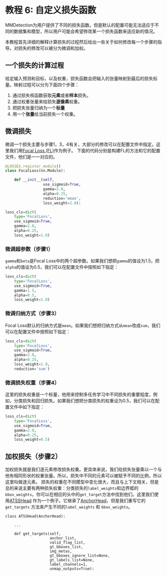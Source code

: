 # 教程 6: 自定义损失函数

MMDetection为用户提供了不同的损失函数。但是默认的配置可能无法适应于不同的数据集和模型，所以用户可能会希望修改某一个损失函数来适应新的情况。

本教程首先详细的解释计算损失的过程然后给出一些关于如何修改每一个步骤的指导。对损失的修改可以被分为微调和加权。


## 一个损失的计算过程
给定输入预测和目标，以及权重，损失函数会把输入的张量映射到最后的损失标量。映射过程可以分为下面四个步骤：
1. 通过损失核函数获取**元素**或者**样本**损失。
2. 通过权重张量来给损失**逐像素**权重。
3. 把损失张量归纳为一个**标量**
4. 用一个**张量**给当前损失一个权重。


## 微调损失
微调一个损失主要与步骤1，3，4有关，大部分的修改可以在配置文件中指定。这里我们用[Focal Loss (FL)](https://github.com/open-mmlab/mmdetection/blob/master/mmdet/models/losses/focal_loss.py)作为例子。
下面的代码分别是构建FL的方法和它的配置文件，他们是一一对应的。
```python
@LOSSES.register_module()
class FocalLoss(nn.Module):

    def __init__(self,
                 use_sigmoid=True,
                 gamma=2.0,
                 alpha=0.25,
                 reduction='mean',
                 loss_weight=1.0):
```

```python
loss_cls=dict(
    type='FocalLoss',
    use_sigmoid=True,
    gamma=2.0,
    alpha=0.25,
    loss_weight=1.0)
```

### 微调超参数（步骤1）
`gamma`和`beta`是Focal Loss中的两个超参数。如果我们想把`gamma`的值设为1.5，把`alpha`的值设为0.5，我们可以在配置文件中按照如下指定：
```python
loss_cls=dict(
    type='FocalLoss',
    use_sigmoid=True,
    gamma=1.5,
    alpha=0.5,
    loss_weight=1.0)
```

### 微调归纳方式（步骤3）
Focal Loss默认的归纳方式是`mean`。如果我们想把归纳方式从`mean`改成`sum`，我们可以在配置文件中按照如下指定：
```python
loss_cls=dict(
    type='FocalLoss',
    use_sigmoid=True,
    gamma=2.0,
    alpha=0.25,
    loss_weight=1.0,
    reduction='sum')
```

### 微调损失权重（步骤4）
这里的损失权重是一个标量，他用来控制多任务学习中不同损失的重要程度，例如，分类损失和回归损失。如果我们想把分类损失的权重设为0.5，我们可以在配置文件中如下指定：
```python
loss_cls=dict(
    type='FocalLoss',
    use_sigmoid=True,
    gamma=2.0,
    alpha=0.25,
    loss_weight=0.5)
```

## 加权损失（步骤2）
加权损失就是我们逐元素修改损失权重。更具体来说，我们给损失张量乘以一个与他有相同形状的权重张量。所以，损失中不同的元素可以被赋予不同的比例，所以这里叫做逐元素。
损失的权重在不同模型中变化很大，而且与上下文相关，但是总的来说主要有两种损失权重：分类损失的`label_weights`和边界框的`bbox_weights`。你可以在相应的头中的`get_target`方法中找到他们。这里我们使用[ATSSHead](https://github.com/open-mmlab/mmdetection/blob/master/mmdet/models/dense_heads/atss_head.py#L530) 作为一个例子。它继承了[AnchorHead](https://github.com/open-mmlab/mmdetection/blob/master/mmdet/models/dense_heads/anchor_head.py)，但是我们重写它的
`get_targets` 方法来产生不同的`label_weights` 和 `bbox_weights`。
```
class ATSSHead(AnchorHead):

    ...

    def get_targets(self,
                    anchor_list,
                    valid_flag_list,
                    gt_bboxes_list,
                    img_metas,
                    gt_bboxes_ignore_list=None,
                    gt_labels_list=None,
                    label_channels=1,
                    unmap_outputs=True):
```
